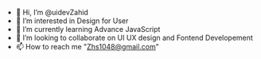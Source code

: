 - 👋 Hi, I’m @uidevZahid
- 👀 I’m interested in Design for User
- 🌱 I’m currently learning Advance JavaScript
- 💞️ I’m looking to collaborate on UI UX design and Fontend Developement
- 📫 How to reach me "Zhs1048@gmail.com"


<!---
uidevZahid/uidevZahid is a ✨ special ✨ repository because its `README.md` (this file) appears on your GitHub profile.
You can click the Preview link to take a look at your changes.
--->
